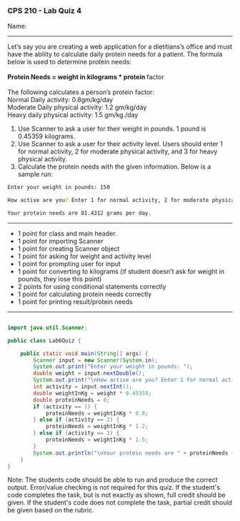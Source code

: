 ### CPS 210 - Lab Quiz 4

Name:

---

Let’s say you are creating a web application for a dietitians’s office and
must have the ability to calculate daily protein needs for a patient. The
formula below is used to determine protein needs:<br><br>
<b>Protein Needs = weight in kilograms \* protein </b>factor<br><br>
The following calculates a person’s protein factor:<br>
Normal Daily activity: 0.8gm/kg/day<br>
Moderate Daily physical activity: 1.2 gm/kg/day<br>
Heavy daily physical activity: 1.5 gm/kg./day

1. Use Scanner to ask a user for their weight in pounds. 1 pound is
   0.45359 kilograms.
2. Use Scanner to ask a user for their activity level. Users should enter
   1 for normal activity, 2 for moderate physical activity, and 3 for heavy
   physical activity.
3. Calculate the protein needs with the given information. Below is a
   sample run:

```bash
Enter your weight in pounds: 150

How active are you? Enter 1 for normal activity, 2 for moderate physical activity, and 3 for heavy physical activity: 2

Your protein needs are 81.4312 grams per day.
```

---

- 1 point for class and main header.
- 1 point for importing Scanner
- 1 point for creating Scanner object
- 1 point for asking for weight and activity level
- 1 point for prompting user for input
- 1 point for converting to kilograms (if student doesn’t ask for weight in pounds, they lose this point)
- 2 points for using conditional statements correctly
- 1 point for calculating protein needs correctly
- 1 point for printing result/protein needs

---

```java

import java.util.Scanner;

public class Lab6Quiz {

    public static void main(String[] args) {
        Scanner input = new Scanner(System.in);
        System.out.print("Enter your weight in pounds: ");
        double weight = input.nextDouble();
        System.out.print("\nHow active are you? Enter 1 for normal activity, 2 for moderate physical activity, and 3 for heavy physical activity: ");
        int activity = input.nextInt();
        double weightInKg = weight * 0.45359;
        double proteinNeeds = 0;
        if (activity == 1) {
            proteinNeeds = weightInKg * 0.8;
        } else if (activity == 2) {
            proteinNeeds = weightInKg * 1.2;
        } else if (activity == 3) {
            proteinNeeds = weightInKg * 1.5;
        }
        System.out.println("\nYour protein needs are " + proteinNeeds + " grams per day.");
    }
}
```

Note: The students code should be able to run and produce the correct output. Error/value checking is not required for this quiz. If the student's code completes the task, but is not exactly as shown, full credit should be given. If the student's code does not complete the task, partial credit should be given based on the rubric.
